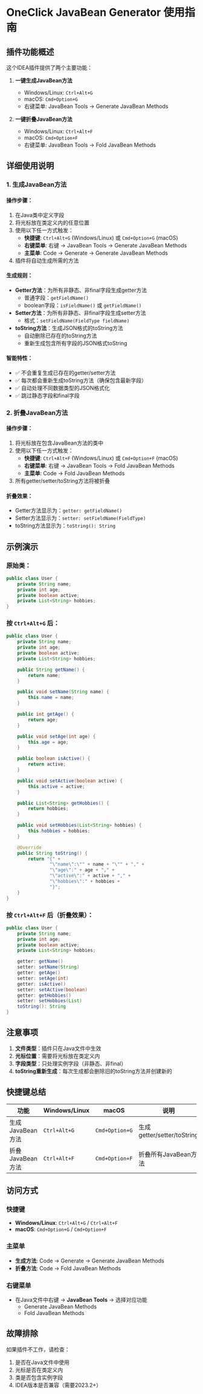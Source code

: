 # OneClick JavaBean Generator 使用指南

## 插件功能概述

这个IDEA插件提供了两个主要功能：

1. **一键生成JavaBean方法**
   - Windows/Linux: `Ctrl+Alt+G`
   - macOS: `Cmd+Option+G`
   - 右键菜单: JavaBean Tools → Generate JavaBean Methods

2. **一键折叠JavaBean方法**
   - Windows/Linux: `Ctrl+Alt+F`
   - macOS: `Cmd+Option+F`
   - 右键菜单: JavaBean Tools → Fold JavaBean Methods

## 详细使用说明

### 1. 生成JavaBean方法

#### 操作步骤：
1. 在Java类中定义字段
2. 将光标放在类定义内的任意位置
3. 使用以下任一方式触发：
   - **快捷键**: `Ctrl+Alt+G` (Windows/Linux) 或 `Cmd+Option+G` (macOS)
   - **右键菜单**: 右键 → JavaBean Tools → Generate JavaBean Methods
   - **主菜单**: Code → Generate → Generate JavaBean Methods
4. 插件将自动生成所需的方法

#### 生成规则：
- **Getter方法**：为所有非静态、非final字段生成getter方法
  - 普通字段：`getFieldName()`
  - boolean字段：`isFieldName()` 或 `getFieldName()`
- **Setter方法**：为所有非静态、非final字段生成setter方法
  - 格式：`setFieldName(FieldType fieldName)`
- **toString方法**：生成JSON格式的toString方法
  - 自动删除已存在的toString方法
  - 重新生成包含所有字段的JSON格式toString

#### 智能特性：
- ✅ 不会重复生成已存在的getter/setter方法
- ✅ 每次都会重新生成toString方法（确保包含最新字段）
- ✅ 自动处理不同数据类型的JSON格式化
- ✅ 跳过静态字段和final字段

### 2. 折叠JavaBean方法

#### 操作步骤：
1. 将光标放在包含JavaBean方法的类中
2. 使用以下任一方式触发：
   - **快捷键**: `Ctrl+Alt+F` (Windows/Linux) 或 `Cmd+Option+F` (macOS)
   - **右键菜单**: 右键 → JavaBean Tools → Fold JavaBean Methods
   - **主菜单**: Code → Fold JavaBean Methods
3. 所有getter/setter/toString方法将被折叠

#### 折叠效果：
- Getter方法显示为：`getter: getFieldName()`
- Setter方法显示为：`setter: setFieldName(FieldType)`
- toString方法显示为：`toString(): String`

## 示例演示

### 原始类：
```java
public class User {
    private String name;
    private int age;
    private boolean active;
    private List<String> hobbies;
}
```

### 按 `Ctrl+Alt+G` 后：
```java
public class User {
    private String name;
    private int age;
    private boolean active;
    private List<String> hobbies;

    public String getName() {
        return name;
    }

    public void setName(String name) {
        this.name = name;
    }

    public int getAge() {
        return age;
    }

    public void setAge(int age) {
        this.age = age;
    }

    public boolean isActive() {
        return active;
    }

    public void setActive(boolean active) {
        this.active = active;
    }

    public List<String> getHobbies() {
        return hobbies;
    }

    public void setHobbies(List<String> hobbies) {
        this.hobbies = hobbies;
    }

    @Override
    public String toString() {
        return "{" +
                "\"name\":\"" + name + "\"" + "," +
                "\"age\":" + age + "," +
                "\"active\":" + active + "," +
                "\"hobbies\":" + hobbies +
                "}";
    }
}
```

### 按 `Ctrl+Alt+F` 后（折叠效果）：
```java
public class User {
    private String name;
    private int age;
    private boolean active;
    private List<String> hobbies;

    getter: getName()
    setter: setName(String)
    getter: getAge()
    setter: setAge(int)
    getter: isActive()
    setter: setActive(boolean)
    getter: getHobbies()
    setter: setHobbies(List)
    toString(): String
}
```

## 注意事项

1. **文件类型**：插件只在Java文件中生效
2. **光标位置**：需要将光标放在类定义内
3. **字段类型**：只处理实例字段（非静态、非final）
4. **toString重新生成**：每次生成都会删除旧的toString方法并创建新的

## 快捷键总结

| 功能 | Windows/Linux | macOS | 说明 |
|------|---------------|-------|------|
| 生成JavaBean方法 | `Ctrl+Alt+G` | `Cmd+Option+G` | 生成getter/setter/toString |
| 折叠JavaBean方法 | `Ctrl+Alt+F` | `Cmd+Option+F` | 折叠所有JavaBean方法 |

## 访问方式

### 快捷键
- **Windows/Linux**: `Ctrl+Alt+G` / `Ctrl+Alt+F`
- **macOS**: `Cmd+Option+G` / `Cmd+Option+F`

### 主菜单
- **生成方法**: Code → Generate → Generate JavaBean Methods
- **折叠方法**: Code → Fold JavaBean Methods

### 右键菜单
- 在Java文件中右键 → **JavaBean Tools** → 选择对应功能
  - Generate JavaBean Methods
  - Fold JavaBean Methods

## 故障排除

如果插件不工作，请检查：
1. 是否在Java文件中使用
2. 光标是否在类定义内
3. 类是否包含实例字段
4. IDEA版本是否兼容（需要2023.2+）
